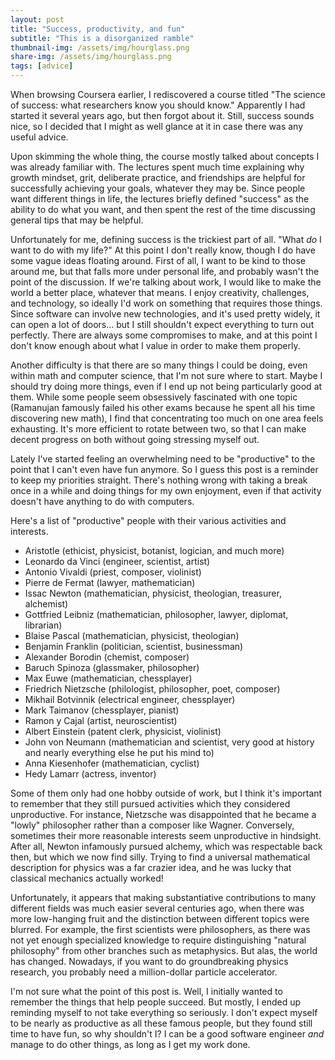 ```yaml
---
layout: post
title: "Success, productivity, and fun"
subtitle: "This is a disorganized ramble"
thumbnail-img: /assets/img/hourglass.png
share-img: /assets/img/hourglass.png
tags: [advice]
---
```

When browsing Coursera earlier, I rediscovered a course titled "The science of success: what researchers know you should know." Apparently I had started it several years ago, but then forgot about it. Still, success sounds nice, so I decided that I might as well glance at it in case there was any useful advice.

Upon skimming the whole thing, the course mostly talked about concepts I was already familiar with. The lectures spent much time explaining why growth mindset, grit, deliberate practice, and friendships are helpful for successfully achieving your goals, whatever they may be. Since people want different things in life, the lectures briefly defined "success" as the ability to do what you want, and then spent the rest of the time discussing general tips that may be helpful.

Unfortunately for me, defining success is the trickiest part of all. "What *do* I want to do with my life?" At this point I don't really know, though I do have some vague ideas floating around. First of all, I want to be kind to those around me, but that falls more under personal life, and probably wasn't the point of the discussion. If we're talking about work, I would like to make the world a better place, whatever that means. I enjoy creativity, challenges, and technology, so ideally I'd work on something that requires those things. Since software can involve new technologies, and it's used pretty widely, it can open a lot of doors... but I still shouldn't expect everything to turn out perfectly. There are always some compromises to make, and at this point I don't know enough about what I value in order to make them properly.

Another difficulty is that there are so many things I could be doing, even within math and computer science, that I'm not sure where to start. Maybe I should try doing more things, even if I end up not being particularly good at them. While some people seem obsessively fascinated with one topic (Ramanujan famously failed his other exams because he spent all his time discovering new math), I find that concentrating too much on one area feels exhausting. It's more efficient to rotate between two, so that I can make decent progress on both without going stressing myself out.

Lately I've started feeling an overwhelming need to be "productive" to the point that I can't even have fun anymore. So I guess this post is a reminder to keep my priorities straight. There's nothing wrong with taking a break once in a while and doing things for my own enjoyment, even if that activity doesn't have anything to do with computers.

Here's a list of "productive" people with their various activities and interests. 

- Aristotle (ethicist, physicist, botanist, logician, and much more)
- Leonardo da Vinci (engineer, scientist, artist)
- Antonio Vivaldi (priest, composer, violinist)
- Pierre de Fermat (lawyer, mathematician)
- Issac Newton (mathematician, physicist, theologian, treasurer, alchemist)
- Gottfried Leibniz (mathematician, philosopher, lawyer, diplomat, librarian)
- Blaise Pascal (mathematician, physicist, theologian)
- Benjamin Franklin (politician, scientist, businessman)
- Alexander Borodin (chemist, composer)
- Baruch Spinoza (glassmaker, philosopher)
- Max Euwe (mathematician, chessplayer)
- Friedrich Nietzsche (philologist, philosopher, poet, composer)
- Mikhail Botvinnik (electrical engineer, chessplayer)
- Mark Taimanov (chessplayer, pianist)
- Ramon y Cajal (artist, neuroscientist)
- Albert Einstein (patent clerk, physicist, violinist)
- John von Neumann (mathematician and scientist, very good at history and nearly everything else he put his mind to)
- Anna Kiesenhofer (mathematician, cyclist)
- Hedy Lamarr (actress, inventor)

Some of them only had one hobby outside of work, but I think it's important to remember that they still pursued activities which they considered unproductive. For instance, Nietzsche was disappointed that he became a "lowly" philosopher rather than a composer like Wagner. Conversely, sometimes their more reasonable interests seem unproductive in hindsight. After all, Newton infamously pursued alchemy, which was respectable back then, but which we now find silly. Trying to find a universal mathematical description for physics was a far crazier idea, and he was lucky that classical mechanics actually worked!

Unfortunately, it appears that making substantiative contributions to many different fields was much easier several centuries ago, when there was more low-hanging fruit and the distinction between different topics were blurred. For example, the first scientists were philosophers, as there was not yet enough specialized knowledge to require distinguishing "natural philosophy" from other branches such as metaphysics. But alas, the world has changed. Nowadays, if you want to do groundbreaking physics research, you probably need a million-dollar particle accelerator.

I'm not sure what the point of this post is. Well, I initially wanted to remember the things that help people succeed. But mostly, I ended up reminding myself to not take everything so seriously. I don't expect myself to be nearly as productive as all these famous people, but they found still time to have fun, so why shouldn't I? I can be a good software engineer *and* manage to do other things, as long as I get my work done.
